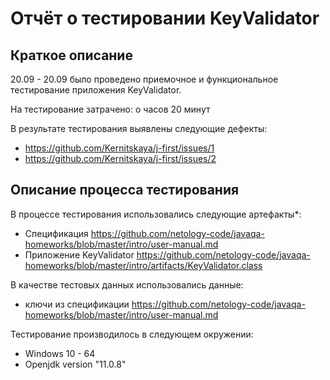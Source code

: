 # Отчёт о тестировании KeyValidator

## Краткое описание

20.09 - 20.09 было проведено приемочное и функциональное тестирование приложения KeyValidator.

На тестирование затрачено: о часов 20 минут

В результате тестирования выявлены следующие дефекты:
* https://github.com/Kernitskaya/j-first/issues/1
* https://github.com/Kernitskaya/j-first/issues/2

## Описание процесса тестирования

В процессе тестирования использовались следующие артефакты*:
* Спецификация https://github.com/netology-code/javaqa-homeworks/blob/master/intro/user-manual.md
* Приложение KeyValidator https://github.com/netology-code/javaqa-homeworks/blob/master/intro/artifacts/KeyValidator.class


В качестве тестовых данных использовались данные:
* ключи из спецификации https://github.com/netology-code/javaqa-homeworks/blob/master/intro/user-manual.md


Тестирование производилось в следующем окружении:
* Windows 10 - 64
* Openjdk version "11.0.8"

